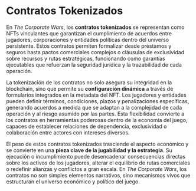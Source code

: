 # Contratos Tokenizados

En _The Corporate Wars_, los **contratos tokenizados** se representan como NFTs vinculantes que garantizan el cumplimiento de acuerdos entre jugadores, corporaciones y entidades políticas dentro del universo persistente. Estos contratos permiten formalizar desde préstamos y seguros hasta pactos comerciales complejos o cláusulas de exclusividad sobre recursos y rutas estratégicas, funcionando como garantías ejecutables que refuerzan la seguridad jurídica y la trazabilidad de cada operación.

La tokenización de los contratos no solo asegura su integridad en la blockchain, sino que permite su **configuración dinámica** a través de formularios integrados en la metadata del NFT. Los jugadores y entidades pueden definir términos, condiciones, plazos y penalizaciones específicas, generando acuerdos a medida que se adaptan a la complejidad de cada operación y al riesgo asumido por las partes. Esta flexibilidad convierte a los contratos en herramientas poderosas dentro de la economía del juego, capaces de establecer relaciones de dependencia, exclusividad o colaboración entre actores con intereses diversos.

El peso de estos contratos tokenizados trasciende el aspecto económico y se convierte en una **pieza clave de la jugabilidad y la estrategia**. Su ejecución o incumplimiento puede desencadenar consecuencias directas sobre los activos de los jugadores, alterar el equilibrio de rutas comerciales o redefinir alianzas y conflictos a gran escala. En _The Corporate Wars_, los contratos no son simples elementos narrativos, sino mecanismos vivos que estructuran el universo económico y político del juego.
